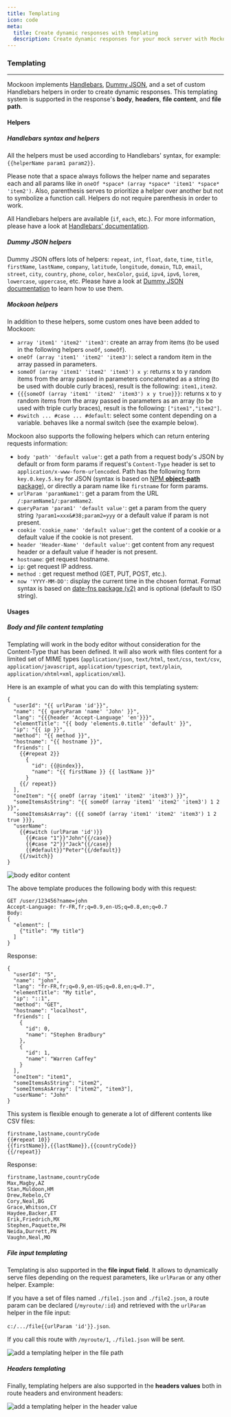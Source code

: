 ```yaml
---
title: Templating
icon: code
meta:
  title: Create dynamic responses with templating
  description: Create dynamic responses for your mock server with Mockoon's templating system
---
```


### Templating

---

Mockoon implements [Handlebars](https://handlebarsjs.com/), [Dummy JSON](https://github.com/webroo/dummy-json), and a set of custom Handlebars helpers in order to create dynamic responses. This templating system is supported in the response's **body**, **headers**, **file content**, and **file path**.

#### Helpers

##### Handlebars syntax and helpers

All the helpers must be used according to Handlebars' syntax, for example: `{{helperName param1 param2}}`.

Please note that a space always follows the helper name and separates each and all params like in `oneOf *space* (array *space* 'item1' *space* 'item2')`.
Also, parenthesis serves to prioritize a helper over another but not to symbolize a function call. Helpers do not require parenthesis in order to work.

All Handlebars helpers are available (`if`, `each`, etc.). For more information, please have a look at [Handlebars' documentation](https://handlebarsjs.com/).

##### Dummy JSON helpers


Dummy JSON offers lots of helpers: `repeat`, `int`, `float`, `date`, `time`, `title`, `firstName`, `lastName`, `company`, `latitude`, `longitude`, `domain`, `TLD`, `email`, `street`, `city`, `country`, `phone`, `color`, `hexColor`, `guid`, `ipv4`, `ipv6`, `lorem`, `lowercase`, `uppercase`, etc. Please have a look at [Dummy JSON documentation](https://github.com/webroo/dummy-json#available-helpers) to learn how to use them.

##### Mockoon helpers

In addition to these helpers, some custom ones have been added to Mockoon:

- `array 'item1' 'item2' 'item3'`: create an array from items (to be used in the following helpers `oneOf`, `someOf`).
- `oneOf (array 'item1' 'item2' 'item3')`: select a random item in the array passed in parameters.
- `someOf (array 'item1' 'item2' 'item3') x y`: returns x to y random items from the array passed in parameters concatenated as a string (to be used with double curly braces), result is the following: `item1,item2`.
- `{{{someOf (array 'item1' 'item2' 'item3') x y true}}}`: returns x to y random items from the array passed in parameters as an array (to be used with triple curly braces), result is the following: `["item1","item2"]`.
- `#switch ... #case ... #default`: select some content depending on a variable. behaves like a normal switch (see the example below).

Mockoon also supports the following helpers which can return entering requests information:

- `body 'path' 'default value'`: get a path from a request body's JSON by default or from form params if request's `Content-Type` header is set to `application/x-www-form-urlencoded`. Path has the following form `key.0.key.5.key` for JSON (syntax is based on [NPM **object-path** package](https://www.npmjs.com/package/object-path)), or directly a param name like `firstname` for form params.
- `urlParam 'paramName1'`: get a param from the URL `/:paramName1/:paramName2`.
- `queryParam 'param1' 'default value'`: get a param from the query string `?param1=xxx&#38;param2=yyy` or a default value if param is not present.
- `cookie 'cookie_name' 'default value'`: get the content of a cookie or a default value if the cookie is not present.
- `header 'Header-Name' 'default value'`: get content from any request header or a default value if header is not present.
- `hostname`: get request hostname.
- `ip`: get request IP address.
- `method `: get request method (GET, PUT, POST, etc.).
- `now 'YYYY-MM-DD'`: display the current time in the chosen format. Format syntax is based on [date-fns package (v2)](https://date-fns.org/v2.11.1/docs/format) and is optional (default to ISO string).

#### Usages

##### Body and file content templating

Templating will work in the body editor without consideration for the Content-Type that has been defined. It will also work with files content for a limited set of MIME types (`application/json`, `text/html`, `text/css`, `text/csv`, `application/javascript`, `application/typescript`, `text/plain`, `application/xhtml+xml`, `application/xml`).

Here is an example of what you can do with this templating system:

```
{
  "userId": "{{ urlParam 'id'}}",
  "name": "{{ queryParam 'name' 'John' }}",
  "lang": "{{{header 'Accept-Language' 'en'}}}",
  "elementTitle": "{{ body 'elements.0.title' 'default' }}",
  "ip": "{{ ip }}",
  "method": "{{ method }}",
  "hostname": "{{ hostname }}",
  "friends": [
    {{#repeat 2}}
      {
        "id": {{@index}},
        "name": "{{ firstName }} {{ lastName }}"
      }
    {{/ repeat}}
  ],
  "oneItem": "{{ oneOf (array 'item1' 'item2' 'item3') }}",
  "someItemsAsString": "{{ someOf (array 'item1' 'item2' 'item3') 1 2 }}",
  "someItemsAsArray": {{{ someOf (array 'item1' 'item2' 'item3') 1 2 true }}},
  "userName":
    {{#switch (urlParam 'id')}}
      {{#case "1"}}"John"{{/case}}
      {{#case "2"}}"Jack"{{/case}}
      {{#default}}"Peter"{{/default}}
    {{/switch}}
}
```

![body editor content](/images/docs/v1.8.0-body-templating.png)


The above template produces the following body with this request:

```
GET /user/123456?name=john
Accept-Language: fr-FR,fr;q=0.9,en-US;q=0.8,en;q=0.7
Body:
{
  "element": [
    {"title": "My title"}
  ]
}
```

Response:

```
{
  "userId": "5",
  "name": "john",
  "lang": "fr-FR,fr;q=0.9,en-US;q=0.8,en;q=0.7",
  "elementTitle": "My title",
  "ip": "::1",
  "method": "GET",
  "hostname": "localhost",
  "friends": [
    {
      "id": 0,
      "name": "Stephen Bradbury"
    },
    {
      "id": 1,
      "name": "Warren Caffey"
    }
  ],
  "oneItem": "item1",
  "someItemsAsString": "item2",
  "someItemsAsArray": ["item2", "item3"],
  "userName": "John"
}
```

This system is flexible enough to generate a lot of different contents like CSV files:

```
firstname,lastname,countryCode
{{#repeat 10}}
{{firstName}},{{lastName}},{{countryCode}}
{{/repeat}}
```

Response:

```
firstname,lastname,countryCode
Max,Magby,AZ
Stan,Muldoon,HM
Drew,Rebelo,CY
Cory,Neal,BG
Grace,Whitson,CY
Haydee,Backer,ET
Erik,Friedrich,MX
Stephen,Paquette,PH
Neida,Durrett,PN
Vaughn,Neal,MO
```

##### File input templating

Templating is also supported in the **file input field**. It allows to dynamically serve files depending on the request parameters, like `urlParam` or any other helper. Example:

If you have a set of files named `./file1.json` and `./file2.json`, a route param can be declared (`/myroute/:id`) and retrieved with the `urlParam` helper in the file input:

`c:/.../file{{urlParam 'id'}}.json`.

If you call this route with `/myroute/1`, `./file1.json` will be sent.

![add a templating helper in the file path](/images/docs/file-path-templating.png)

##### Headers templating

Finally, templating helpers are also supported in the **headers values** both in route headers and environment headers:

![add a templating helper in the header value](/images/docs/headers-templating.png)

